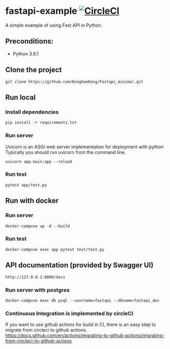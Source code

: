 # fastapi-example [![CircleCI](https://circleci.com/gh/marciovrl/fastapi-example.svg?style=svg)](https://circleci.com/gh/marciovrl/fastapi-example)

A simple example of using Fast API in Python.

## Preconditions:

- Python 3.8.1

## Clone the project

```
git clone https://github.com/DongheeKang/Fastapi_minimal.git
```

## Run local

### Install dependencies

```
pip install -r requirements.txt
```

### Run server
Uvicorn is an ASGI web server implementation for deployment with python
Typically you should run uvicorn from the command line.
```
uvicorn app.main:app --reload
```

### Run test

```
pytest app/test.py
```

## Run with docker

### Run server

```
docker-compose up -d --build
```

### Run test

```
docker-compose exec app pytest test/test.py
```

## API documentation (provided by Swagger UI)

```
http://127.0.0.1:8000/docs
```

### Run server with postgres

```
docker-compose exec db psql --username=fastapi --dbname=fastapi_dev
```

### Continuous Integration is implemented by circleCI 
If you want to use github actions for build in CI, there is an easy step to migrate from circleci to github actions. 
https://docs.github.com/en/actions/migrating-to-github-actions/migrating-from-circleci-to-github-actions
